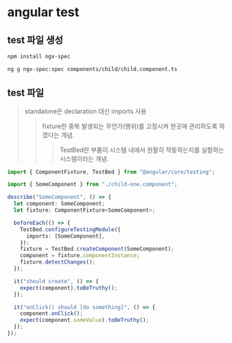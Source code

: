 # angular test

## test 파일 생성

```sh
npm install ngx-spec

ng g ngx-spec:spec components/child/child.component.ts
```

## test 파일

> standalone은 declaration 대신 imports 사용
>
> > fixture란 중복 발생되는 무언가(행위)를 고정시켜 한곳에 관리하도록 하겠다는 개념.
> >
> > > TestBed란 부품이 시스템 내에서 원활히 작동하는지를 실험하는 시스템이라는 개념.

```ts
import { ComponentFixture, TestBed } from "@angular/core/testing";

import { SomeComponent } from "./child-one.component";

describe("SomeComponent", () => {
  let component: SomeComponent;
  let fixture: ComponentFixture<SomeComponent>;

  beforeEach(() => {
    TestBed.configureTestingModule({
      imports: [SomeComponent],
    });
    fixture = TestBed.createComponent(SomeComponent);
    component = fixture.componentInstance;
    fixture.detectChanges();
  });

  it("should create", () => {
    expect(component).toBeTruthy();
  });

  it("onClick() should [do something]", () => {
    component.onClick();
    expect(component.someValue).toBeTruthy();
  });
});
```
